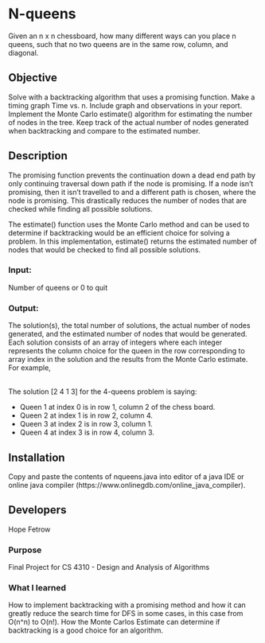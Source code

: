 # N-queens
Given an n x n chessboard, how many different ways can you place n queens, such that no two queens are in the same row,       column, and diagonal.

<h2> Objective </h2>
Solve with a backtracking algorithm that uses a promising function. Make a timing graph Time vs. n. Include graph and observations in your report. Implement the Monte Carlo estimate() algorithm for estimating the number of nodes in the tree. Keep track of the actual number of nodes generated when backtracking and compare to the estimated number.  

<h2> Description </h2>
The promising function prevents the continuation down a dead end path by only continuing traversal down path if the node is promising. If a node isn’t promising, then it isn’t travelled to and a different path is chosen, where the node is promising. This drastically reduces the number of nodes that are checked while finding all possible solutions. 

The estimate() function uses the Monte Carlo method and can be used to determine if backtracking would be an efficient choice for solving a problem. In this implementation, estimate() returns the estimated number of nodes that would be checked to find all possible solutions. 
<br>
<h3><strong> Input: </strong></h3>
Number of queens or 0 to quit 
<h3><strong> Output: </strong></h3>
The solution(s), the total number of solutions, the actual number of nodes generated, and the estimated number of nodes that would be generated. Each 		solution consists of an array of integers where each integer represents the column choice for the queen in the row corresponding to array index in the 		solution and the results from the Monte Carlo estimate. For example, <br><br>

The solution [2 4 1 3] for the 4-queens problem is saying:<br>
<ul>
	<li>Queen 1 at index 0 is in row 1, column 2 of the chess board. </li>
	<li>Queen 2 at index 1 is in row 2, column 4. </li>
	<li>Queen 3 at index 2 is in row 3, column 1. </li>
	<li>Queen 4 at index 3 is in row 4, column 3. </li>
</ul>
<h2> Installation </h2>
Copy and paste the contents of nqueens.java into editor of a java IDE or online java compiler (https://www.onlinegdb.com/online_java_compiler). 

<h2> Developers </h2>
Hope Fetrow 

<h3> Purpose </h3>
Final Project for CS 4310 - Design and Analysis of Algorithms

<h3> What I learned </h3>
How to implement backtracking with a promising method and how it can greatly reduce the search time for DFS in some cases, in this case from O(n^n) to O(n!). How the Monte Carlos Estimate can determine if backtracking is a good choice for an algorithm. 
  
  
